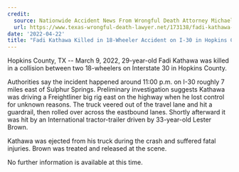 ```yaml
---
credit:
  source: Nationwide Accident News From Wrongful Death Attorney Michael Grossman
  url: https://www.texas-wrongful-death-lawyer.net/173138/fadi-kathawa-accident-i30-hopkins-county-tx.htm
date: '2022-04-22'
title: "Fadi Kathawa Killed in 18-Wheeler Accident on I-30 in Hopkins County, TX"
---
```

Hopkins County, TX -- March 9, 2022, 29-year-old Fadi Kathawa was killed in a collision between two 18-wheelers on Interstate 30 in Hopkins County.

Authorities say the incident happened around 11:00 p.m. on I-30 roughly 7 miles east of Sulphur Springs. Preliminary investigation suggests Kathawa was driving a Freightliner big rig east on the highway when he lost control for unknown reasons. The truck veered out of the travel lane and hit a guardrail, then rolled over across the eastbound lanes. Shortly afterward it was hit by an International tractor-trailer driven by 33-year-old Lester Brown.

Kathawa was ejected from his truck during the crash and suffered fatal injuries. Brown was treated and released at the scene.

No further information is available at this time.
